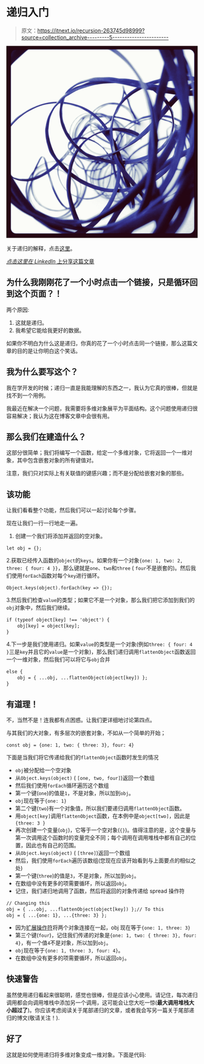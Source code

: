 # 递归入门

> 原文：<https://itnext.io/recursion-263745d98999?source=collection_archive---------5----------------------->

![](img/04719ea0e7621b8cd52289e6375ef580.png)

关于递归的解释，点击[这里](https://medium.com/@OmisNomis/recursion-263745d98999)。

[*点击这里在 LinkedIn* 上分享这篇文章](https://www.linkedin.com/cws/share?url=https%3A%2F%2Fitnext.io%2Frecursion-263745d98999)

## 为什么我刚刚花了一个小时点击一个链接，只是循环回到这个页面？！

两个原因:

1.  这就是递归。
2.  我希望它能给我更好的数据。

如果你不明白为什么这是递归，你真的花了一个小时点击同一个链接，那么这篇文章的目的是让你明白这个笑话。

## 我为什么要写这个？

我在学开发的时候；递归一直是我能理解的东西之一，我认为它真的很棒，但就是找不到一个用例。

我最近在解决一个问题，我需要将多维对象展平为平面结构。这个问题使用递归很容易解决；我认为这在博客文章中会很有用。

## 那么我们在建造什么？

这部分很简单；我们将编写一个函数，给定一个多维对象，它将返回一个一维对象，其中包含嵌套对象的所有键值对。

注意，我们只对实际上有关联值的键感兴趣；而不是分配给嵌套对象的那些。

## 该功能

让我们看看整个功能，然后我们可以一起讨论每个步骤。

现在让我们一行一行地走一遍。

1.  创建一个我们将添加并返回的空对象。

```
let obj = {}; 
```

2.获取已经传入函数的`object`的`keys`。如果你有一个对象`{one: 1, two: 2, three: { four: 4 }}`，那么键就是`one`、`two`和`three` ( `four`不是嵌套的)。然后我们使用`forEach`函数对每个`key`进行循环。

```
Object.keys(object).forEach(key => {});
```

3.然后我们检查`value`的类型；如果它不是一个对象，那么我们把它添加到我们的`obj`对象中，然后我们继续。

```
if (typeof object[key] !== 'object') {      
    obj[key] = object[key];    
}
```

4.下一步是我们使用递归。如果`value`的类型是一个对象(例如`three: { four: 4 }`三是`key`并且它的`value`是一个对象)，那么我们递归调用`flattenObject`函数返回一个一维对象，然后我们可以将它与`obj`合并

```
else {      
    obj = { ...obj, ...flattenObject(object[key]) };    
}
```

## 有道理！

不，当然不是！连我都有点困惑。让我们更详细地讨论第四点。

与其我们的大对象，有多层次的嵌套对象，不如从一个简单的开始；

```
const obj = {one: 1, two: { three: 3}, four: 4}
```

下面是当我们将它传递给我们的`flattenObject`函数时发生的情况

*   `obj`被分配给一个空对象
*   从`Object.keys(object)` ( `[one, two, four]`)返回一个数组
*   然后我们使用`forEach`循环遍历这个数组
*   第一个键(`one`)的值是`1`，不是对象，所以加到`obj`。
*   `obj`现在等于`{one: 1}`
*   第二个键(`two`)有一个对象值，所以我们要递归调用`flattenObject`函数。
*   用`object[key]`调用`flattenObject`函数，在本例中是`object[two]`，因此是`{three: 3 }`
*   再次创建一个变量(`obj`)，它等于一个空对象(`{}`)。值得注意的是，这个变量与第一次调用这个函数时的变量完全不同；每个调用在调用堆栈中都有自己的位置，因此也有自己的范围。
*   从`Object.keys(object)` ( `[three]`)返回一个数组
*   然后，我们使用`forEach`遍历该数组(您现在应该开始看到与上面要点的相似之处)
*   第一个键(`three`)的值是`3`，不是对象，所以加到`obj`。
*   在数组中没有更多的项需要循环，所以返回`obj`。
*   记住，我们递归地调用了函数，然后将返回的对象传递给 spread 操作符

```
// Changing this
obj = { ...obj, ...flattenObject(object[key]) };// To this
obj = { ...{one: 1}, ...{three: 3} };
```

*   因为[扩展操作符](https://developer.mozilla.org/en-US/docs/Web/JavaScript/Reference/Operators/Spread_syntax)将两个对象连接在一起，obj 现在等于`{one: 1, three: 3}`
*   第三个键(`four`)，记住我们传递的对象是`{one: 1, two: { three: 3}, four: 4}`，有一个值`4`不是对象，所以加到`obj`。
*   `obj`现在等于`{one: 1, three: 3, four: 4}`。
*   在数组中没有更多的项需要循环，所以返回`obj`。

## 快速警告

虽然使用递归看起来很聪明，感觉也很棒，但是应该小心使用。请记住，每次递归调用都会向调用堆栈中添加另一个调用，这可能会让您大吃一惊(**最大调用堆栈大小超过了**)。你应该考虑阅读关于尾部递归的文章，或者我会写另一篇关于尾部递归的博文(敬请关注！).

## 好了

这就是如何使用递归将多维对象变成一维对象。下面是代码:
